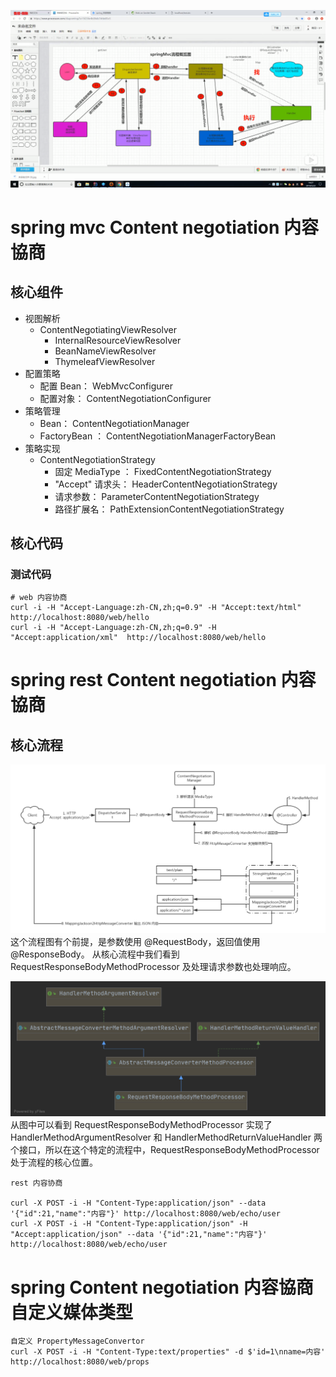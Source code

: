 
![spring mvc 主流程](../../../images/spring/web/spirng%20mvc%20主流程.png)

# spring mvc Content negotiation 内容協商

## 核心组件
- 视图解析
  - ContentNegotiatingViewResolver
    - InternalResourceViewResolver
    - BeanNameViewResolver
    - ThymeleafViewResolver
- 配置策略
  - 配置 Bean： WebMvcConfigurer
  - 配置对象： ContentNegotiationConfigurer
- 策略管理
  - Bean： ContentNegotiationManager 
  - FactoryBean ： ContentNegotiationManagerFactoryBean
- 策略实现
  - ContentNegotiationStrategy
    - 固定 MediaType ： FixedContentNegotiationStrategy 
    - "Accept" 请求头： HeaderContentNegotiationStrategy
    - 请求参数： ParameterContentNegotiationStrategy
    - 路径扩展名： PathExtensionContentNegotiationStrategy


## 核心代码
### 测试代码
```
# web 内容协商
curl -i -H "Accept-Language:zh-CN,zh;q=0.9" -H "Accept:text/html"  http://localhost:8080/web/hello
curl -i -H "Accept-Language:zh-CN,zh;q=0.9" -H "Accept:application/xml"  http://localhost:8080/web/hello
```

# spring rest Content negotiation 内容協商

## 核心流程

![](../../../images/spring/web/flow-RequestBody-ResponseBody.png)
这个流程图有个前提，是参数使用 @RequestBody，返回值使用 @ResponseBody。
从核心流程中我们看到 RequestResponseBodyMethodProcessor 及处理请求参数也处理响应。

![RequestResponseBodyMethodProcessor](RequestResponseBodyMethodProcessor.png)
从图中可以看到 RequestResponseBodyMethodProcessor 实现了 HandlerMethodArgumentResolver 和 HandlerMethodReturnValueHandler 两个接口，所以在这个特定的流程中，RequestResponseBodyMethodProcessor 处于流程的核心位置。

```
rest 内容协商

curl -X POST -i -H "Content-Type:application/json" --data '{"id":21,"name":"内容"}' http://localhost:8080/web/echo/user 
curl -X POST -i -H "Content-Type:application/json" -H "Accept:application/json" --data '{"id":21,"name":"内容"}' http://localhost:8080/web/echo/user 
```

# spring Content negotiation 内容協商自定义媒体类型
```
自定义 PropertyMessageConvertor
curl -X POST -i -H "Content-Type:text/properties" -d $'id=1\nname=内容' http://localhost:8080/web/props
```
